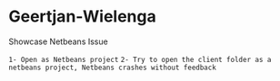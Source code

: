 # Geertjan-Wielenga
Showcase Netbeans Issue


`1- Open as Netbeans project`
`2- Try to open the client folder as a netbeans project, Netbeans crashes without feedback`

